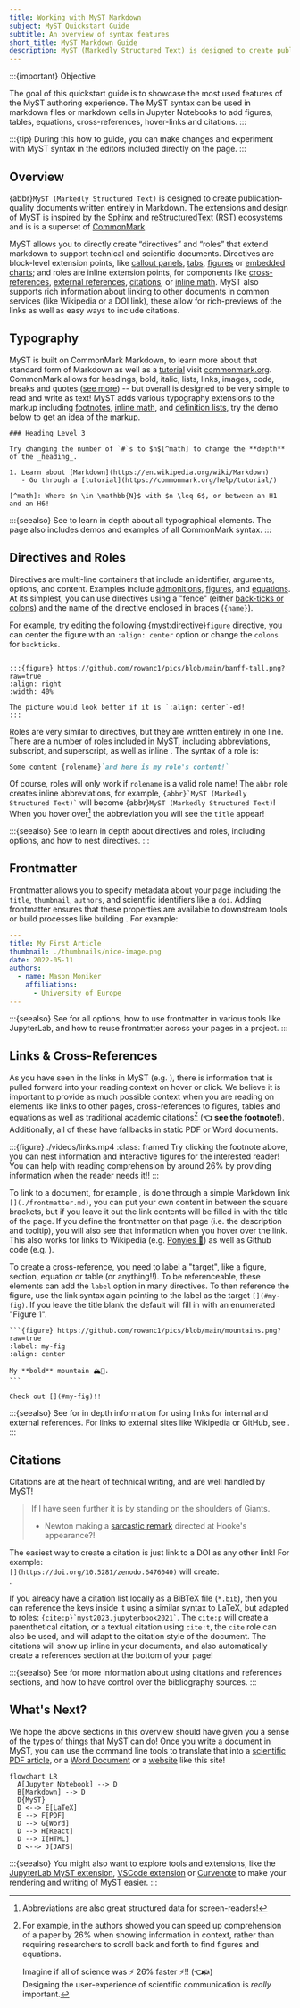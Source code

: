 ```yaml
---
title: Working with MyST Markdown
subject: MyST Quickstart Guide
subtitle: An overview of syntax features
short_title: MyST Markdown Guide
description: MyST (Markedly Structured Text) is designed to create publication-quality documents written entirely in Markdown.
---
```


:::{important} Objective

The goal of this quickstart guide is to showcase the most used features of the MyST authoring experience. The MyST syntax can be used in markdown files or markdown cells in Jupyter Notebooks to add figures, tables, equations, cross-references, hover-links and citations.
:::

:::{tip}
During this how to guide, you can make changes and experiment with MyST syntax in the editors included directly on the page.
:::

## Overview

{abbr}`MyST (Markedly Structured Text)` is designed to create publication-quality documents written entirely in Markdown. The extensions and design of MyST is inspired by the [Sphinx](https://www.sphinx-doc.org/) and [reStructuredText](https://docutils.sourceforge.io/rst.html) (RST) ecosystems and is is a superset of [CommonMark](./commonmark.md).

MyST allows you to directly create “directives” and “roles” that extend markdown to support technical and scientific documents. Directives are block-level extension points, like [callout panels](./admonitions.md), [tabs](./dropdowns-cards-and-tabs.md), [figures](./figures.md) or [embedded charts](./interactive-notebooks.ipynb); and roles are inline extension points, for components like [cross-references](./cross-references.md), [external references](./external-references.md), [citations](./citations.md), or [inline math](./math.md). MyST also supports rich information about linking to other documents in common services (like Wikipedia or a DOI link), these allow for rich-previews of the links as well as easy ways to include citations.

## Typography

MyST is built on CommonMark Markdown, to learn more about that standard form of Markdown as well as a [tutorial](https://commonmark.org/help/tutorial/) visit [commonmark.org](https://commonmark.org/).
CommonMark allows for headings, bold, italic, lists, links, images, code, breaks and quotes ([see more](./commonmark.md)) -- but overall is designed to be very simple to read and write as text!
MyST adds various typography extensions to the markup including [footnotes](#footnotes), [inline math](#inline-math), and [definition lists](#definition-lists), try the demo below to get an idea of the markup.

```{myst}
### Heading Level 3

Try changing the number of `#`s to $n$[^math] to change the **depth** of the _heading_.

1. Learn about [Markdown](https://en.wikipedia.org/wiki/Markdown)
   - Go through a [tutorial](https://commonmark.org/help/tutorial/)

[^math]: Where $n \in \mathbb{N}$ with $n \leq 6$, or between an H1 and an H6!
```

:::{seealso}
See [](./typography.md) to learn in depth about all typographical elements. The [](./commonmark.md) page also includes demos and examples of all CommonMark syntax.
:::

## Directives and Roles

Directives are multi-line containers that include an identifier, arguments, options, and content. Examples include [admonitions](./admonitions.md), [figures](./figures.md), and [equations](./math.md). At its simplest, you can use directives using a "fence" (either [back-ticks or colons](#example-fence)) and the name of the directive enclosed in braces (`{name}`).

For example, try editing the following {myst:directive}`figure` directive, you can center the figure with an `:align: center` option or change the `colons` for `backticks`.

```{myst}

:::{figure} https://github.com/rowanc1/pics/blob/main/banff-tall.png?raw=true
:align: right
:width: 40%

The picture would look better if it is `:align: center`-ed!
:::
```

Roles are very similar to directives, but they are written entirely in one line. There are a number of roles included in MyST, including abbreviations, subscript, and superscript, as well as inline [](./math.md). The syntax of a role is:

```markdown
Some content {rolename}`and here is my role's content!`
```

Of course, roles will only work if `rolename` is a valid role name! The `abbr` role creates inline abbreviations, for example, `` {abbr}`MyST (Markedly Structured Text)` `` will become {abbr}`MyST (Markedly Structured Text)`! When you hover over[^1] the abbreviation you will see the `title` appear!

[^1]: Abbreviations are also great structured data for screen-readers!

:::{seealso}
See [](./syntax-overview.md) to learn in depth about directives and roles, including options, and how to nest directives.
:::

## Frontmatter

Frontmatter allows you to specify metadata about your page including the `title`, `thumbnail`, `authors`, and scientific identifiers like a `doi`.
Adding frontmatter ensures that these properties are available to downstream tools or build processes like building [](./creating-pdf-documents.md).
For example:

```yaml
---
title: My First Article
thumbnail: ./thumbnails/nice-image.png
date: 2022-05-11
authors:
  - name: Mason Moniker
    affiliations:
      - University of Europe
---
```

:::{seealso}
See [](./frontmatter.md) for all options, how to use frontmatter in various tools like JupyterLab, and how to reuse frontmatter across your pages in a project.
:::

## Links & Cross-References

As you have seen in the links in MyST (e.g. [](./frontmatter.md)), there is information that is pulled forward into your reading context on hover or click. We believe it is important to provide as much possible context when you are reading on elements like links to other pages, cross-references to figures, tables and equations as well as traditional academic citations[^contextual-information] (**👈 see the footnote!**). Additionally, all of these have fallbacks in static PDF or Word documents.

[^contextual-information]:
    For example, in [](doi:10.1145/3411764.3445648) the authors showed you can speed up comprehension of a paper by 26% when showing information in context, rather than requiring researchers to scroll back and forth to find figures and equations.

    Imagine if all of science was ⚡️ 26% faster ⚡️[^3]!! (**👈💥**)\
    Designing the user-experience of scientific communication is _really_ important.

[^3]:
    Just as an example of having lots of helpful information at your finger-tips, it would be nice to see the video of that article, _right_? Well here it is:

    :::{iframe} https://www.youtube.com/embed/yYcQf-Yq8B0
    :::

    Can't do that in a PDF! [^4] (**👈💥**)

[^4]:
    I mean, now that you are down the rabbit-hole, we can get you back on track with a demo of [referencing equations](#example-equation-targets) (**👈💥**)

    Or maybe you want to explore an [💥 interactive figure 💥](#fig-altair-horsepower).

:::{figure} ./videos/links.mp4
:class: framed
Try clicking the footnote above, you can nest information and interactive figures for the interested reader! You can help with reading comprehension by around 26% by providing information when the reader needs it!!
:::

To link to a document, for example [](./frontmatter.md), is done through a simple Markdown link `[](./frontmatter.md)`, you can put your own content in between the square brackets, but if you leave it out the link contents will be filled in with the title of the page. If you define the frontmatter on that page (i.e. the description and tooltip), you will also see that information when you hover over the link. This also works for links to Wikipedia (e.g. [Ponyies 🐴](https://en.wikipedia.org/wiki/New_Forest_pony)) as well as Github code (e.g. [](https://github.com/executablebooks/mystmd/blob/main/README.md)).

To create a cross-reference, you need to label a "target", like a figure, section, equation or table (or anything!!). To be referenceable, these elements can add the `label` option in many directives. To then reference the figure, use the link syntax again pointing to the label as the target `[](#my-fig)`. If you leave the title blank the default will fill in with an enumerated "Figure 1".

````{myst}
```{figure} https://github.com/rowanc1/pics/blob/main/mountains.png?raw=true
:label: my-fig
:align: center

My **bold** mountain 🏔🚠.
```

Check out [](#my-fig)!!
````

:::{seealso}
See [](./cross-references.md) for in depth information for using links for internal and external references. For links to external sites like Wikipedia or GitHub, see [](./external-references.md).
:::

## Citations

Citations are at the heart of technical writing, and are well handled by MyST!

> If I have seen further it is by standing on the shoulders of Giants.
>
> - Newton making a [sarcastic remark](https://en.wikipedia.org/wiki/Standing_on_the_shoulders_of_giants#Early_modern_and_modern_references) directed at Hooke's appearance?!

The easiest way to create a citation is just link to a DOI as any other link! For example:\
`[](https://doi.org/10.5281/zenodo.6476040)` will create:\
[](https://doi.org/10.5281/zenodo.6476040).

If you already have a citation list locally as a BiBTeX file (`*.bib`), then you can reference the keys inside it using a similar syntax to LaTeX, but adapted to roles: `` {cite:p}`myst2023,jupyterbook2021` ``. The `cite:p` will create a parenthetical citation, or a textual citation using `cite:t`, the `cite` role can also be used, and will adapt to the citation style of the document. The citations will show up inline in your documents, and also automatically create a references section at the bottom of your page!

:::{seealso}
See [](./citations.md) for more information about using citations and references sections, and how to have control over the bibliography sources.
:::

## What's Next?

We hope the above sections in this overview should have given you a sense of the types of things that MyST can do! Once you write a document in MyST, you can use the command line tools to translate that into a [scientific PDF article](./creating-pdf-documents.md), or a [Word Document](./creating-word-documents.md) or a [website](./quickstart-myst-websites.md) like this site!

```{mermaid}
flowchart LR
  A[Jupyter Notebook] --> D
  B[Markdown] --> D
  D{MyST}
  D <--> E[LaTeX]
  E --> F[PDF]
  D --> G[Word]
  D --> H[React]
  D --> I[HTML]
  D <--> J[JATS]
```

:::{seealso}
You might also want to explore tools and extensions, like the [JupyterLab MyST extension](https://github.com/executablebooks/jupyterlab-myst), [VSCode extension](https://marketplace.visualstudio.com/items?itemName=ExecutableBookProject.myst-highlight) or [Curvenote](https://curvenote.com/for/writing) to make your rendering and writing of MyST easier.
:::
